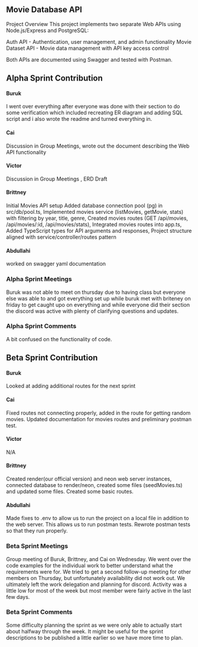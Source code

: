 ## Movie Database API
Project Overview
This project implements two separate Web APIs using Node.js/Express and PostgreSQL:

Auth API - Authentication, user management, and admin functionality
Movie Dataset API - Movie data management with API key access control

Both APIs are documented using Swagger and tested with Postman.

## Alpha Sprint Contribution

#### Buruk
I went over everything after everyone was done with their section to do some verification which included 
recreating ER diagram and adding SQL script and i also wrote the readme and turned everything in.
#### Cai 
Discussion in Group Meetings, wrote out the document describing the Web API functionality
#### Victor
Discussion in Group Meetings , ERD Draft
#### Brittney 
Initial Movies API setup
Added database connection pool (pg) in src/db/pool.ts,
Implemented movies service (listMovies, getMovie, stats) with filtering by year, title, genre,
Created movies routes (GET /api/movies, /api/movies/:id, /api/movies/stats),
Integrated movies routes into app.ts,
Added TypeScript types for API arguments and responses,
Project structure aligned with service/controller/routes pattern
#### Abdullahi 
worked on swagger yaml documentation


### Alpha Sprint Meetings
Buruk was not able to meet on thursday due to having class but everyone else was able to and got everything set up 
while buruk met with briteney on friday to get caught upo on everything and while everyone did their section the 
discord was active with plenty of clarifying questions and updates.

### Alpha Sprint Comments
A bit confused on the functionality of code.

## Beta Sprint Contribution

#### Buruk
Looked at adding additional routes for the next sprint
#### Cai
Fixed routes not connecting properly, added in the route for getting random movies. Updated documentation for 
movies routes and preliminary postman test. 
#### Victor
N/A 
#### Brittney 
Created render(our official version) and neon web server instances, connected database to render/neon, 
created some files (seedMovies.ts) and updated some files. Created some basic routes.
#### Abdullahi
Made fixes to .env to allow us to run the project on a local file in addition to the web server. 
This allows us to run postman tests. Rewrote postman tests so that they run properly.


### Beta Sprint Meetings
Group meeting of Buruk, Brittney, and Cai on Wednesday. We went over the code examples for the individual work to 
better understand what the requirements were for. We tried to get a second follow-up meeting for other members on 
Thursday, but unfortunately availability did not work out.  We ultimately left the work delegation and planning for 
discord. Activity was a little low for most of the week but most member were fairly active in the last few days. 

### Beta Sprint Comments
Some difficulty planning the sprint as we were only able to actually start about halfway through the week. 
It might be useful for the sprint descriptions to be published a little earlier so we have more time to plan. 